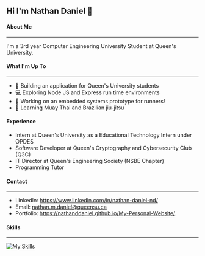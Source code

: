 ## Hi I'm Nathan Daniel 👋

#### About Me
---
I'm a 3rd year Computer Engineering University Student at Queen's University.

#### What I'm Up To
---
- 🚀 Building an application for Queen's University students
- 💻 Exploring Node JS and Express run time environments
- 🔧 Working on an embedded systems prototype for runners!
- 🥋 Learning Muay Thai and Brazilian jiu-jitsu

#### Experience
- Intern at Queen's University as a Educational Technology Intern under OPDES
- Software Developer at Queen's Cryptography and Cybersecurity Club (Q3C)
- IT Director at Queen's Engineering Society (NSBE Chapter)
- Programming Tutor 

#### Contact 
--- 
- LinkedIn:  https://www.linkedin.com/in/nathan-daniel-nd/
- Email:     nathan.m.daniel@queensu.ca
- Portfolio: https://nathanddaniel.github.io/My-Personal-Website/

#### Skills
---
[![My Skills](https://skillicons.dev/icons?i=anaconda,arduino,aws,js,html,c,cpp,css,docker,express,flask,gcp,git,heroku,html,java,js,mongodb,nextjs,nodejs,npm,php,postgres,py,qt,redis,spring,sqlite,sklearn,ts)](https://skillicons.dev)
